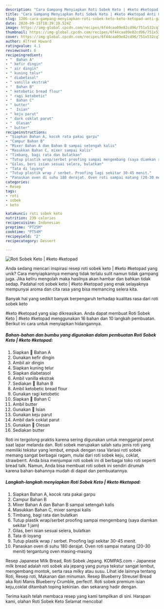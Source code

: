```yaml
---
description: "Cara Gampang Menyiapkan Roti Sobek Keto | #keto #ketopad Anti Gagal"
title: "Cara Gampang Menyiapkan Roti Sobek Keto | #keto #ketopad Anti Gagal"
slug: 1206-cara-gampang-menyiapkan-roti-sobek-keto-keto-ketopad-anti-gagal
date: 2020-09-15T18:39:18.524Z
image: https://img-global.cpcdn.com/recipes/6f44caa09e82cd96/751x532cq70/roti-sobek-keto-keto-ketopad-foto-resep-utama.jpg
thumbnail: https://img-global.cpcdn.com/recipes/6f44caa09e82cd96/751x532cq70/roti-sobek-keto-keto-ketopad-foto-resep-utama.jpg
cover: https://img-global.cpcdn.com/recipes/6f44caa09e82cd96/751x532cq70/roti-sobek-keto-keto-ketopad-foto-resep-utama.jpg
author: Alfred Howard
ratingvalue: 4.1
reviewcount: 6
recipeingredient:
- "  Bahan A"
- " kefir dingin"
- " air dingin"
- " kuning telur"
- " diabetasol"
- " vanilla ekstrak"
- "  Bahan B"
- " ketobetic bread flour"
- " ragi ketobetic"
- "  Bahan C"
- " butter"
- "  Isian"
- " keju parut"
- " dark coklat parut"
- "  Olesan"
- " butter"
recipeinstructions:
- "Siapkan Bahan A, kocok rata pakai garpu"
- "Campur Bahan B"
- "Mixer Bahan A dan Bahan B sampai setengah kalis"
- "Masukkan Bahan C, mixer sampai kalis"
- "Timbang, bagi rata dan bulatkan"
- "Tutup plastik wrap/serbet proofing sampai mengembang (saya diamkan sekitar 1 jam)"
- "Gilas, beri isian sesuai selera, bulatkan"
- "Tata di loyang"
- "Tutup plastik wrap / serbet. Proofing lagi sekitar 30-45 menit."
- "Panaskan oven di suhu 180 derajat. Oven roti sampai matang (20-30 menit) tergantung oven masing-masing"
categories:
- Resep
tags:
- roti
- sobek
- keto

katakunci: roti sobek keto 
nutrition: 239 calories
recipecuisine: Indonesian
preptime: "PT25M"
cooktime: "PT54M"
recipeyield: "2"
recipecategory: Dessert

---
```



![Roti Sobek Keto | #keto #ketopad](https://img-global.cpcdn.com/recipes/6f44caa09e82cd96/751x532cq70/roti-sobek-keto-keto-ketopad-foto-resep-utama.jpg)

Anda sedang mencari inspirasi resep roti sobek keto | #keto #ketopad yang unik? Cara menyiapkannya memang tidak terlalu sulit namun tidak gampang juga. Jika keliru mengolah maka hasilnya akan hambar dan bahkan tidak sedap. Padahal roti sobek keto | #keto #ketopad yang enak selayaknya mempunyai aroma dan cita rasa yang bisa memancing selera kita.

Banyak hal yang sedikit banyak berpengaruh terhadap kualitas rasa dari roti sobek keto 

 #keto #ketopad yang siap dikreasikan. Anda dapat membuat Roti Sobek Keto | #keto #ketopad menggunakan 16 bahan dan 10 langkah pembuatan. Berikut ini cara untuk menyiapkan hidangannya.

<!--inarticleads1-->

##### Bahan-bahan dan bumbu yang digunakan dalam pembuatan Roti Sobek Keto | #keto #ketopad:

1. Siapkan  🍞 Bahan A
1. Gunakan  kefir dingin
1. Ambil  air dingin
1. Siapkan  kuning telur
1. Siapkan  diabetasol
1. Ambil  vanilla ekstrak
1. Sediakan  🍞 Bahan B
1. Ambil  ketobetic bread flour
1. Gunakan  ragi ketobetic
1. Siapkan  🍞 Bahan C
1. Ambil  butter
1. Gunakan  🍞 Isian
1. Gunakan  keju parut
1. Ambil  dark coklat parut
1. Gunakan  🍞 Olesan
1. Sediakan  butter


Roti ini tergolong praktis karena sering digunakan untuk mengganjal perut saat lapar melanda dan. Roti sobek merupakan salah satu jenis roti yang memiliki tekstur yang lembut, empuk dengan rasa Variasi roti sobek memang sangat berbagai ragam, mulai dari roti sobek keju, coklat, strawberrt. Anda bisa menjumpai roti sobek ini di berbagai toko roti seperti bread talk. Namun, Anda bisa membuat roti sobek ini sendiri dirumah karena bahan-bahannya mudah di dapat dan pembuatannya. 

<!--inarticleads2-->

##### Langkah-langkah menyiapkan Roti Sobek Keto | #keto #ketopad:

1. Siapkan Bahan A, kocok rata pakai garpu
1. Campur Bahan B
1. Mixer Bahan A dan Bahan B sampai setengah kalis
1. Masukkan Bahan C, mixer sampai kalis
1. Timbang, bagi rata dan bulatkan
1. Tutup plastik wrap/serbet proofing sampai mengembang (saya diamkan sekitar 1 jam)
1. Gilas, beri isian sesuai selera, bulatkan
1. Tata di loyang
1. Tutup plastik wrap / serbet. Proofing lagi sekitar 30-45 menit.
1. Panaskan oven di suhu 180 derajat. Oven roti sampai matang (20-30 menit) tergantung oven masing-masing


Resep Japanese Milk Bread, Roti Sobek Jepang. KOMPAS.com - Japanese milk bread adalah roti sobek ala jepang yang punya tekstur sangat lembut, mengembang montok, serta rasa milky atau susu. Lihat ide lainnya tentang Roti, Resep roti, Makanan dan minuman. Resep Blueberry Streusel Bread aka Roti Manis Blueberry Crumble, perfect!. Roti sobek premium isian keju,coklat ditambah toping kekinian. dan sekarang hadir dengan. 

Terima kasih telah membaca resep yang kami tampilkan di sini. Harapan kami, olahan Roti Sobek Keto  Selamat mencoba!
